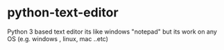 # python-text-editor
Python 3 based text  editor its like windows "notepad" but its work on any OS (e.g. windows , linux, mac ..etc)
